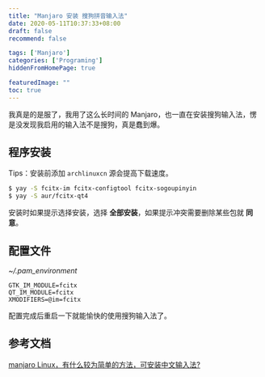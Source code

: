 ```yaml
---
title: "Manjaro 安装 搜狗拼音输入法"
date: 2020-05-11T10:37:33+08:00
draft: false
recommend: false

tags: ['Manjaro']
categories: ['Programing']
hiddenFromHomePage: true

featuredImage: ""
toc: true
---
```


我真是的是服了，我用了这么长时间的 Manjaro，也一直在安装搜狗输入法，愣是没发现我启用的输入法不是搜狗，真是蠢到爆。

<!--more-->

## 程序安装

Tips：安装前添加 `archlinuxcn` 源会提高下载速度。

```bash
$ yay -S fcitx-im fcitx-configtool fcitx-sogoupinyin
$ yay -S aur/fcitx-qt4
```

安装时如果提示选择安装，选择 **全部安装**，如果提示冲突需要删除某些包就 **同意**。

## 配置文件

*~/.pam_environment*

```
GTK_IM_MODULE=fcitx
QT_IM_MODULE=fcitx
XMODIFIERS=@im=fcitx
```

配置完成后重启一下就能愉快的使用搜狗输入法了。

## 参考文档

[manjaro Linux，有什么较为简单的方法，可安装中文输入法? ](https://www.zhihu.com/question/330715155/answer/731357066)